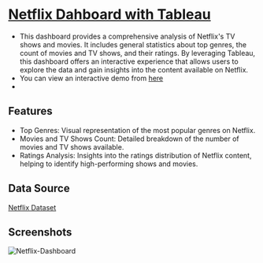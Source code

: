 # [Netflix Dahboard with Tableau](https://project.novypro.com/sI5kD6)
- This dashboard provides a comprehensive analysis of Netflix's TV shows and movies. It includes general statistics about top genres, the count of movies and TV shows, and their ratings. By leveraging Tableau, this dashboard offers an interactive experience that allows users to explore the data and gain insights into the content available on Netflix.
- You can view an interactive demo from [here](https://project.novypro.com/sI5kD6)
- 
## Features

- Top Genres: Visual representation of the most popular genres on Netflix.
- Movies and TV Shows Count: Detailed breakdown of the number of movies and TV shows available.
- Ratings Analysis: Insights into the ratings distribution of Netflix content, helping to identify high-performing shows and movies.

## Data Source

[Netflix Dataset](https://github.com/DataScienceRoadMapDSRM/Tableau-Dashboards-info/blob/main/netflix_titles.csv)

## Screenshots

![Netflix-Dashboard](https://github.com/user-attachments/assets/4e21bcac-bc3c-41da-b9e3-29482f002d9c)

